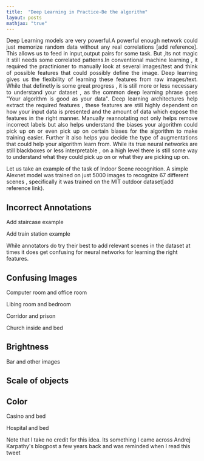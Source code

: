```yaml
---
title:  "Deep Learning in Practice-Be the algorithm"
layout: posts
mathjax: "true"
---
```


<p style="text-align:justify">Deep Learning models are very powerful.A powerful enough network could just memorize random data without any real correlations [add reference]. This allows us to feed in input,output pairs for some task. But ,its not magic it still needs some correlated patterns.In conventional machine learning , it required the practinioner to manually look at several images/test and think of possible features that could possibly define the image. Deep learning gives us the flexibility of learning these features from raw images/text. While that definetly is some great progress , it is still more or less necessary to understand your dataset , as the common deep learning phrase goes "Your algorithm is good as your data". Deep learning architectures help extract the required features , these features are still highly dependent on how your input data is presented and the amount of data which expose the features in the right manner. 
Manually reannotating not only helps remove incorrect labels but also helps understand the biases your algorithm could pick up on or even pick up on certain biases for the algorithm to make training easier. Further it also helps you decide the type of augmentations that could help your algorithm learn from. While its true neural networks are still blackboxes or less interpretable , on a high level there is still some way to understand what they could pick up on or what they are picking up on.</p>


<p>Let us take an example of the task of Indoor Scene recognition. A simple Alexnet model was trained on just 5000 images to recognize 67 different scenes , specifically it was trained on the MIT outdoor dataset[add reference link).</p>

<h2>Incorrect Annotations</h2>

<p>Add staircase example</p>
<p>Add train station example</p>
<p>While annotators do try their best to add relevant scenes in the dataset at times it does get confusing for neural networks for learning the right features.</p>

<h2>Confusing Images</h2>

<p>Computer room and office room</p>
<p>Libing room and bedroom</p>
<p>Corridor and prison</p>
<p>Church inside and bed</p>

<h2>Brightness</h2>
<p>Bar and other images</p>
<h2>Scale of objects</h2>

<h2>Color</h2>
<p>Casino and bed</p>
<p>Hospital and bed</p>

<p>Note that I take no credit for this idea. Its something I came across Andrej Karpathy's blogpost a few years back and was reminded when I read this tweet</p>

